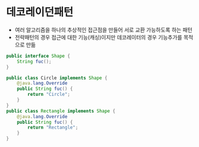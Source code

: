 #  데코레이던패턴

- 여러 알고리즘을 하나의 추상적인 접근점을 만들어 서로 교환 가능하도록 하는 패턴
- 전략패턴의 경우 접근에 대한 기능(캐싱)이지만 데코레이터의 경우 기능추가를 목적으로 만듦

```java
public interface Shape {
    String fuc();
}

public class Circle implements Shape {
    @java.lang.Override
    public String fuc() {
        return "Circle";
    }
}
public class Rectangle implements Shape {
    @java.lang.Override
    public String fuc() {
        return "Rectangle";
    }
}

```